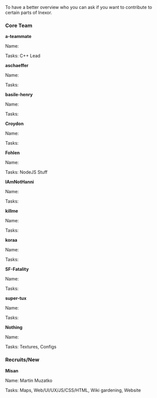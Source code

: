 To have a better overview who you can ask if you want to contribute to certain parts of Inexor.

### Core Team

**a-teammate**

Name:

Tasks: C++ Lead

**aschaeffer**

Name: 

Tasks: 


**basile-henry**

Name: 

Tasks: 

**Croydon**

Name: 

Tasks: 


**Fohlen**

Name: 

Tasks: NodeJS Stuff


**IAmNotHanni**

Name: 

Tasks:


**killme**

Name: 

Tasks: 


**koraa**

Name:

Tasks: 


**SF-Fatality**

Name:

Tasks:


**super-tux**

Name:

Tasks:


**Nothing**

Name: 

Tasks: Textures, Configs



### Recruits/New

**Misan**

Name: Martin Muzatko

Tasks: Maps, Web/UI/UX/JS/CSS/HTML, Wiki gardening, Website